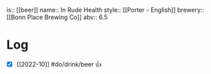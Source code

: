 is:: [[beer]]
name:: In Rude Health
style:: [[Porter - English]]
brewery:: [[Bonn Place Brewing Co]]
abv:: 6.5

# Log
- [x] [[2022-10]] #do/drink/beer 👍